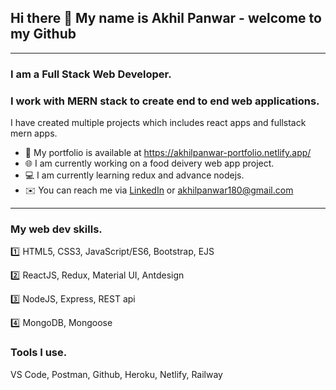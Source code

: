 ## Hi there 👋 My name is Akhil Panwar - welcome to my Github
---

### **I am a Full Stack Web Developer**.
### I work with **MERN** stack to create end to end web applications.
<!-- :eyes: I am looking for a MERN stack developer role. -->

I have created multiple projects which includes react apps and fullstack mern apps.
- :open_file_folder: My portfolio is available at https://akhilpanwar-portfolio.netlify.app/
- :globe_with_meridians: I am currently working on a food deivery web app project.
- :computer: I am currently learning redux and advance nodejs.
- :envelope: You can reach me via [LinkedIn](https://www.linkedin.com/in/akhil-panwar-/) or akhilpanwar180@gmail.com
---
### My web dev skills.
:one: HTML5, CSS3, JavaScript/ES6, Bootstrap, EJS

:two: ReactJS, Redux, Material UI, Antdesign 

:three: NodeJS, Express, REST api

:four: MongoDB, Mongoose
### Tools I use.
VS Code, Postman, Github, Heroku, Netlify, Railway






